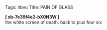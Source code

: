 Tags: hbvu
Title: PAIN OF GLASS
  
**[ sb-7e39f4e2-bX0N3W ]**  
the white screen of death. back to plus four six